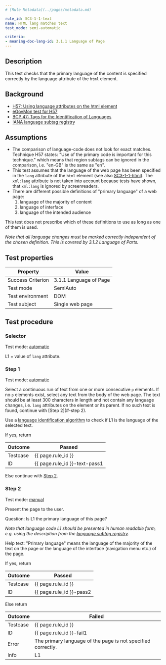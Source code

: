 ```yaml
---
# [Rule Metadata](../pages/metadata.md)

rule_id: SC3-1-1-text
name: HTML lang matches text
test_mode: semi-automatic

criteria:
- meaning-doc-lang-id: 3.1.1 Language of Page
---
```


## Description

This test checks that the primary language of the content is specified correctly by the language attribute of the `html` element.

## Background

- [ H57: Using language attributes on the html element](http://www.w3.org/TR/2014/NOTE-WCAG20-TECHS-20140408/H57)
- [eGovMon test for H57](http://wiki.egovmon.no/wiki/SC3.1.1)
- [BCP 47: Tags for the Identification of Languages](http://www.rfc-editor.org/rfc/bcp/bcp47.txt)
- [IANA language subtag registry](http://www.iana.org/assignments/language-subtag-registry/language-subtag-registry)

## Assumptions

- The comparison of language-code does not look for exact matches. Technique H57 states: "Use of the primary code is important for this technique." which means that region subtags can be ignored in the comparison, i.e. "en-GB" is the same as "en".
- This test assumes that the language of the web page has been specified in the `lang` attribute of the `html` element (see also [SC3-1-1-html](SC3-1-1-html.md)). The `xml:lang` attribute is not taken into account because tests have shown, that `xml:lang` is ignored by screenreaders.
- There are different possible definitions of "primary language" of a web page:
  1. language of the majority of content
  2. language of interface
  3. language of the intended audience

This test does not prescribe which of these definitions to use as long as one of them is used.

*Note that all language changes must be marked correctly independent of the chosen definition. This is covered by 3.1.2 Language of Parts.*

## Test properties

| Property          | Value
|-------------------|----
| Success Criterion | 3.1.1 Language of Page
| Test mode         | SemiAuto
| Test environment  | DOM
| Test subject      | Single web page

## Test procedure

### Selector

Test mode: [automatic][AUTO]

L1 = value of `lang` attribute.

### Step 1

Test mode: [automatic][AUTO]

Select a continuous run of text from one or more consecutive `p` elements. If no `p` elements exist, select any text from the body of the web page. The text should be at least 300 characters in length and not contain any language changes, i.e. `lang` attributes on the element or its parent. If no such text is found, continue with [Step 2](#-step 2).

Use a [language identification algorithm][LNGFND] to check if L1 is the language of the selected text.

If yes, return

| Outcome  | Passed
|----------|-----
| Testcase | {{ page.rule_id }}
| ID       | {{ page.rule_id }}-text-pass1

Else continue with [Step 2](#step-2).

### Step 2

Test mode: [manual][MANUAL]

Present the page to the user.

Question: Is L1 the primary language of this page?

*Note that language code L1 should be presented in human readable form, e.g. using the description from the [language subtag registry](http://www.iana.org/assignments/language-subtag-registry/language-subtag-registry).*

Help text: "Primary language" means the language of the majority of the text on the page or the language of the interface (navigation menu etc.) of the page.

If yes, return

| Outcome  | Passed
|----------|-----
| Testcase | {{ page.rule_id }}
| ID       | {{ page.rule_id }}-pass2

Else return

| Outcome  | Failed
|----------|-----
| Testcase | {{ page.rule_id }}
| ID       | {{ page.rule_id }}-fail1
| Error    | The primary language of the page is not specified correctly.
| Info     | L1

[AUTO]: ../pages/test-modes.html#automatic
[MANUAL]: ../pages/test-modes.html#manual
[LNGFND]: ../pages/algorithms/lang-identification.html